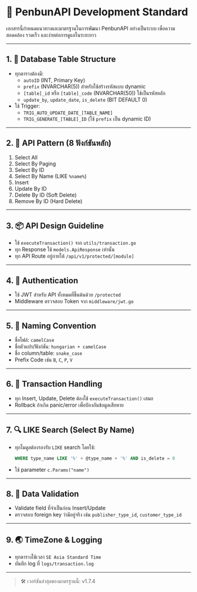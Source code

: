 # 📏 PenbunAPI Development Standard

เอกสารนี้กำหนดแนวทางและมาตรฐานในการพัฒนา PenbunAPI อย่างเป็นระบบ เพื่อความสอดคล้อง รวดเร็ว และง่ายต่อการดูแลในระยะยาว

---

## 1. 🧱 Database Table Structure

- ทุกตารางต้องมี:
  - `autoID` (INT, Primary Key)
  - `prefix` (NVARCHAR(5)) สำหรับใช้สร้างรหัสแบบ dynamic
  - `[table]_id` หรือ `[table]_code` (NVARCHAR(50)) ใช้เป็นรหัสหลัก
  - `update_by`, `update_date`, `is_delete` (BIT DEFAULT 0)
- ใช้ Trigger:
  - `TRIG_AUTO_UPDATE_DATE_[TABLE_NAME]`
  - `TRIG_GENERATE_[TABLE]_ID` (ใช้ `prefix` เป็น dynamic ID)

---

## 2. 🧠 API Pattern (8 ฟังก์ชันหลัก)

1. Select All
2. Select By Paging
3. Select By ID
4. Select By Name (LIKE `%name%`)
5. Insert
6. Update By ID
7. Delete By ID (Soft Delete)
8. Remove By ID (Hard Delete)

---

## 3. 📦 API Design Guideline

- ใช้ `executeTransaction()` จาก `utils/transaction.go`
- ทุก Response ใช้ `models.ApiResponse` เท่านั้น
- ทุก API Route อยู่ภายใต้ `/api/v1/protected/[module]`

---

## 4. 🔐 Authentication

- ใช้ JWT สำหรับ API ทั้งหมดที่ขึ้นต้นด้วย `/protected`
- Middleware ตรวจสอบ Token จาก `middleware/jwt.go`

---

## 5. 📄 Naming Convention

- ชื่อไฟล์: `camelCase`
- ชื่อตัวแปร/ฟังก์ชัน: `hungarian + camelCase`
- ชื่อ column/table: `snake_case`
- Prefix Code เช่น `B`, `C`, `P`, `V`

---

## 6. 🔄 Transaction Handling

- ทุก Insert, Update, Delete ต้องใช้ `executeTransaction()` เสมอ
- Rollback ถ้าเกิด panic/error เพื่อป้องกันข้อมูลเสียหาย

---

## 7. 🔍 LIKE Search (Select By Name)

- ทุกโมดูลต้องรองรับ `LIKE` search โดยใช้:
  ```sql
  WHERE type_name LIKE '%' + @type_name + '%' AND is_delete = 0
  ```
- ใช้ parameter `c.Params("name")`

---

## 8. 🧪 Data Validation

- Validate field ที่จำเป็นก่อน Insert/Update
- ตรวจสอบ foreign key ว่ามีอยู่จริง เช่น `publisher_type_id`, `customer_type_id`

---

## 9. 🌏 TimeZone & Logging

- ทุกตารางใช้เวลา `SE Asia Standard Time`
- บันทึก log ที่ `logs/transaction.log`

---

> 🛠 เวอร์ชันล่าสุดของมาตรฐานนี้: v1.7.4
